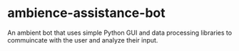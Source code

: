 # ambience-assistance-bot
An ambient bot that uses simple Python GUI and data processing libraries to commuincate with the user and analyze their input.

